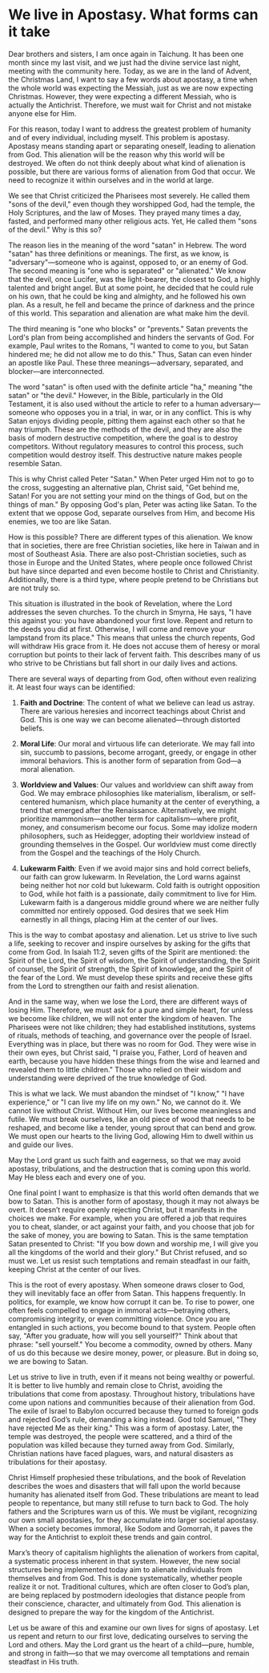 # We live in Apostasy. What forms can it take

Dear brothers and sisters, I am once again in Taichung. It has been one month since my last visit, and we just had the divine service last night, meeting with the community here. Today, as we are in the land of Advent, the Christmas Land, I want to say a few words about apostasy, a time when the whole world was expecting the Messiah, just as we are now expecting Christmas. However, they were expecting a different Messiah, who is actually the Antichrist. Therefore, we must wait for Christ and not mistake anyone else for Him.

For this reason, today I want to address the greatest problem of humanity and of every individual, including myself. This problem is apostasy. Apostasy means standing apart or separating oneself, leading to alienation from God. This alienation will be the reason why this world will be destroyed. We often do not think deeply about what kind of alienation is possible, but there are various forms of alienation from God that occur. We need to recognize it within ourselves and in the world at large.

We see that Christ criticized the Pharisees most severely. He called them "sons of the devil," even though they worshipped God, had the temple, the Holy Scriptures, and the law of Moses. They prayed many times a day, fasted, and performed many other religious acts. Yet, He called them "sons of the devil." Why is this so?

The reason lies in the meaning of the word "satan" in Hebrew. The word "satan" has three definitions or meanings. The first, as we know, is "adversary"—someone who is against, opposed to, or an enemy of God. The second meaning is "one who is separated" or "alienated." We know that the devil, once Lucifer, was the light-bearer, the closest to God, a highly talented and bright angel. But at some point, he decided that he could rule on his own, that he could be king and almighty, and he followed his own plan. As a result, he fell and became the prince of darkness and the prince of this world. This separation and alienation are what make him the devil.

The third meaning is "one who blocks" or "prevents." Satan prevents the Lord's plan from being accomplished and hinders the servants of God. For example, Paul writes to the Romans, "I wanted to come to you, but Satan hindered me; he did not allow me to do this." Thus, Satan can even hinder an apostle like Paul. These three meanings—adversary, separated, and blocker—are interconnected.

The word "satan" is often used with the definite article "ha," meaning "the satan" or "the devil." However, in the Bible, particularly in the Old Testament, it is also used without the article to refer to a human adversary—someone who opposes you in a trial, in war, or in any conflict. This is why Satan enjoys dividing people, pitting them against each other so that he may triumph. These are the methods of the devil, and they are also the basis of modern destructive competition, where the goal is to destroy competitors. Without regulatory measures to control this process, such competition would destroy itself. This destructive nature makes people resemble Satan.

This is why Christ called Peter "Satan." When Peter urged Him not to go to the cross, suggesting an alternative plan, Christ said, "Get behind me, Satan! For you are not setting your mind on the things of God, but on the things of man." By opposing God's plan, Peter was acting like Satan. To the extent that we oppose God, separate ourselves from Him, and become His enemies, we too are like Satan.

How is this possible? There are different types of this alienation. We know that in societies, there are free Christian societies, like here in Taiwan and in most of Southeast Asia. There are also post-Christian societies, such as those in Europe and the United States, where people once followed Christ but have since departed and even become hostile to Christ and Christianity. Additionally, there is a third type, where people pretend to be Christians but are not truly so.

This situation is illustrated in the book of Revelation, where the Lord addresses the seven churches. To the church in Smyrna, He says, "I have this against you: you have abandoned your first love. Repent and return to the deeds you did at first. Otherwise, I will come and remove your lampstand from its place." This means that unless the church repents, God will withdraw His grace from it. He does not accuse them of heresy or moral corruption but points to their lack of fervent faith. This describes many of us who strive to be Christians but fall short in our daily lives and actions.

There are several ways of departing from God, often without even realizing it. At least four ways can be identified:

1. **Faith and Doctrine**: The content of what we believe can lead us astray. There are various heresies and incorrect teachings about Christ and God. This is one way we can become alienated—through distorted beliefs.

2. **Moral Life**: Our moral and virtuous life can deteriorate. We may fall into sin, succumb to passions, become arrogant, greedy, or engage in other immoral behaviors. This is another form of separation from God—a moral alienation.

3. **Worldview and Values**: Our values and worldview can shift away from God. We may embrace philosophies like materialism, liberalism, or self-centered humanism, which place humanity at the center of everything, a trend that emerged after the Renaissance. Alternatively, we might prioritize mammonism—another term for capitalism—where profit, money, and consumerism become our focus. Some may idolize modern philosophers, such as Heidegger, adopting their worldview instead of grounding themselves in the Gospel. Our worldview must come directly from the Gospel and the teachings of the Holy Church.

4. **Lukewarm Faith**: Even if we avoid major sins and hold correct beliefs, our faith can grow lukewarm. In Revelation, the Lord warns against being neither hot nor cold but lukewarm. Cold faith is outright opposition to God, while hot faith is a passionate, daily commitment to live for Him. Lukewarm faith is a dangerous middle ground where we are neither fully committed nor entirely opposed. God desires that we seek Him earnestly in all things, placing Him at the center of our lives.

This is the way to combat apostasy and alienation. Let us strive to live such a life, seeking to recover and inspire ourselves by asking for the gifts that come from God. In Isaiah 11:2, seven gifts of the Spirit are mentioned: the Spirit of the Lord, the Spirit of wisdom, the Spirit of understanding, the Spirit of counsel, the Spirit of strength, the Spirit of knowledge, and the Spirit of the fear of the Lord. We must develop these spirits and receive these gifts from the Lord to strengthen our faith and resist alienation.

And in the same way, when we lose the Lord, there are different ways of losing Him. Therefore, we must ask for a pure and simple heart, for unless we become like children, we will not enter the kingdom of heaven. The Pharisees were not like children; they had established institutions, systems of rituals, methods of teaching, and governance over the people of Israel. Everything was in place, but there was no room for God. They were wise in their own eyes, but Christ said, "I praise you, Father, Lord of heaven and earth, because you have hidden these things from the wise and learned and revealed them to little children." Those who relied on their wisdom and understanding were deprived of the true knowledge of God.

This is what we lack. We must abandon the mindset of "I know," "I have experience," or "I can live my life on my own." No, we cannot do it. We cannot live without Christ. Without Him, our lives become meaningless and futile. We must break ourselves, like an old piece of wood that needs to be reshaped, and become like a tender, young sprout that can bend and grow. We must open our hearts to the living God, allowing Him to dwell within us and guide our lives.

May the Lord grant us such faith and eagerness, so that we may avoid apostasy, tribulations, and the destruction that is coming upon this world. May He bless each and every one of you.

One final point I want to emphasize is that this world often demands that we bow to Satan. This is another form of apostasy, though it may not always be overt. It doesn’t require openly rejecting Christ, but it manifests in the choices we make. For example, when you are offered a job that requires you to cheat, slander, or act against your faith, and you choose that job for the sake of money, you are bowing to Satan. This is the same temptation Satan presented to Christ: "If you bow down and worship me, I will give you all the kingdoms of the world and their glory." But Christ refused, and so must we. Let us resist such temptations and remain steadfast in our faith, keeping Christ at the center of our lives.

This is the root of every apostasy. When someone draws closer to God, they will inevitably face an offer from Satan. This happens frequently. In politics, for example, we know how corrupt it can be. To rise to power, one often feels compelled to engage in immoral acts—betraying others, compromising integrity, or even committing violence. Once you are entangled in such actions, you become bound to that system. People often say, "After you graduate, how will you sell yourself?" Think about that phrase: "sell yourself." You become a commodity, owned by others. Many of us do this because we desire money, power, or pleasure. But in doing so, we are bowing to Satan.

Let us strive to live in truth, even if it means not being wealthy or powerful. It is better to live humbly and remain close to Christ, avoiding the tribulations that come from apostasy. Throughout history, tribulations have come upon nations and communities because of their alienation from God. The exile of Israel to Babylon occurred because they turned to foreign gods and rejected God’s rule, demanding a king instead. God told Samuel, "They have rejected Me as their king." This was a form of apostasy. Later, the temple was destroyed, the people were scattered, and a third of the population was killed because they turned away from God. Similarly, Christian nations have faced plagues, wars, and natural disasters as tribulations for their apostasy.

Christ Himself prophesied these tribulations, and the book of Revelation describes the woes and disasters that will fall upon the world because humanity has alienated itself from God. These tribulations are meant to lead people to repentance, but many still refuse to turn back to God. The holy fathers and the Scriptures warn us of this. We must be vigilant, recognizing our own small apostasies, for they accumulate into larger societal apostasy. When a society becomes immoral, like Sodom and Gomorrah, it paves the way for the Antichrist to exploit these trends and gain control.

Marx’s theory of capitalism highlights the alienation of workers from capital, a systematic process inherent in that system. However, the new social structures being implemented today aim to alienate individuals from themselves and from God. This is done systematically, whether people realize it or not. Traditional cultures, which are often closer to God’s plan, are being replaced by postmodern ideologies that distance people from their conscience, character, and ultimately from God. This alienation is designed to prepare the way for the kingdom of the Antichrist.

Let us be aware of this and examine our own lives for signs of apostasy. Let us repent and return to our first love, dedicating ourselves to serving the Lord and others. May the Lord grant us the heart of a child—pure, humble, and strong in faith—so that we may overcome all temptations and remain steadfast in His truth.

